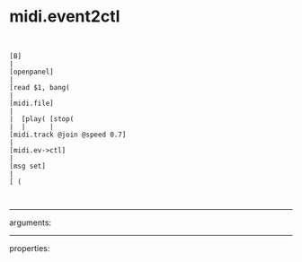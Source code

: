 # midi.event2ctl

```


[B]
|
[openpanel]
|
[read $1, bang(
|
[midi.file]
|
|  [play( [stop(
|  |      |
[midi.track @join @speed 0.7]
|
[midi.ev->ctl]
|
[msg set]
|
[ (

            
```
---
arguments:


---
properties:


